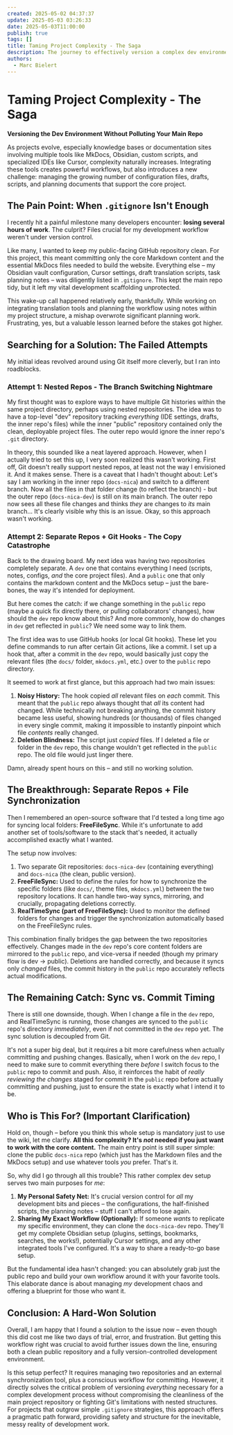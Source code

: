 ```yaml
---
created: 2025-05-02 04:37:37
update: 2025-05-03 03:26:33
date: 2025-05-03T11:00:00
publish: true
tags: []
title: Taming Project Complexity - The Saga
description: The journey to effectively version a complex dev environment without polluting the main project repository.
authors:
  - Marc Bielert
---
```


# Taming Project Complexity - The Saga
**Versioning the Dev Environment Without Polluting Your Main Repo**

As projects evolve, especially knowledge bases or documentation sites involving multiple tools like MkDocs, Obsidian, custom scripts, and specialized IDEs like Cursor, complexity naturally increases. Integrating these tools creates powerful workflows, but also introduces a new challenge: managing the growing number of configuration files, drafts, scripts, and planning documents that support the core project.
<!-- more -->
## The Pain Point: When `.gitignore` Isn't Enough

I recently hit a painful milestone many developers encounter: **losing several hours of work**. The culprit? Files crucial for my development workflow weren't under version control.

Like many, I wanted to keep my public-facing GitHub repository clean. For this project, this meant committing only the core Markdown content and the essential MkDocs files needed to build the website. Everything else – my Obsidian vault configuration, Cursor settings, draft translation scripts, task planning notes – was diligently listed in `.gitignore`. This kept the main repo tidy, but it left my vital development scaffolding unprotected.

This wake-up call happened relatively early, thankfully. While working on integrating translation tools and planning the workflow using notes within my project structure, a mishap overwrote significant planning work. Frustrating, yes, but a valuable lesson learned before the stakes got higher.

## Searching for a Solution: The Failed Attempts

My initial ideas revolved around using Git itself more cleverly, but I ran into roadblocks.

### Attempt 1: Nested Repos - The Branch Switching Nightmare

My first thought was to explore ways to have multiple Git histories within the same project directory, perhaps using nested repositories. The idea was to have a top-level "dev" repository tracking *everything* (IDE settings, drafts, the inner repo's files) while the inner "public" repository contained only the clean, deployable project files. The outer repo would ignore the inner repo's `.git` directory.

In theory, this sounded like a neat layered approach. However, when I actually tried to set this up, I very soon realized this wasn't working. First off, Git doesn't really support nested repos, at least not the way I envisioned it. And it makes sense. There is a caveat that I hadn't thought about: Let's say I am working in the inner repo (`docs-nica`) and switch to a different branch. Now all the files in that folder change (to reflect the branch) - but the outer repo (`docs-nica-dev`) is still on its main branch. The outer repo now sees all these file changes and thinks *they* are changes to *its* main branch... It's clearly visible why this is an issue. Okay, so this approach wasn't working.

### Attempt 2: Separate Repos + Git Hooks - The Copy Catastrophe

Back to the drawing board. My next idea was having two repositories completely separate. A `dev` one that contains everything I need (scripts, notes, configs, *and* the core project files). And a `public` one that only contains the markdown content and the MkDocs setup – just the bare-bones, the way it's intended for deployment.

But here comes the catch: if we change something in the `public` repo (maybe a quick fix directly there, or pulling collaborators' changes), how should the `dev` repo know about this? And more commonly, how do changes in `dev` get reflected in `public`? We need some way to link them.

The first idea was to use GitHub hooks (or local Git hooks). These let you define commands to run after certain Git actions, like a commit. I set up a hook that, after a commit in the `dev` repo, would basically just copy the relevant files (the `docs/` folder, `mkdocs.yml`, etc.) over to the `public` repo directory.

It seemed to work at first glance, but this approach had two main issues:

1.  **Noisy History:** The hook copied *all* relevant files on *each* commit. This meant that the `public` repo always thought that *all* its content had changed. While technically not breaking anything, the commit history became less useful, showing hundreds (or thousands) of files changed in every single commit, making it impossible to instantly pinpoint which file *contents* really changed.
2.  **Deletion Blindness:** The script just *copied* files. If I deleted a file or folder in the `dev` repo, this change wouldn't get reflected in the `public` repo. The old file would just linger there.

Damn, already spent hours on this – and still no working solution.

## The Breakthrough: Separate Repos + File Synchronization

Then I remembered an open-source software that I'd tested a long time ago for syncing local folders: **FreeFileSync**. While it's unfortunate to add another set of tools/software to the stack that's needed, it actually accomplished exactly what I wanted.

The setup now involves:

1.  Two separate Git repositories: `docs-nica-dev` (containing everything) and `docs-nica` (the clean, public version).
2.  **FreeFileSync:** Used to define the rules for how to synchronize the specific folders (like `docs/`, theme files, `mkdocs.yml`) between the two repository locations. It can handle two-way syncs, mirroring, and crucially, propagating deletions correctly.
3.  **RealTimeSync (part of FreeFileSync):** Used to monitor the defined folders for changes and trigger the synchronization automatically based on the FreeFileSync rules.

This combination finally bridges the gap between the two repositories effectively. Changes made in the `dev` repo's core content folders are mirrored to the `public` repo, and vice-versa if needed (though my primary flow is dev -> public). Deletions are handled correctly, and because it syncs only *changed* files, the commit history in the `public` repo accurately reflects actual modifications.

## The Remaining Catch: Sync vs. Commit Timing

There is still one downside, though. When I change a file in the `dev` repo, and RealTimeSync is running, those changes are synced to the `public` repo's directory *immediately*, even if not committed in the `dev` repo yet. The sync solution is decoupled from Git.

It's not a super big deal, but it requires a bit more carefulness when actually committing and pushing changes. Basically, when I work on the `dev` repo, I need to make sure to commit everything there *before* I switch focus to the `public` repo to commit and push. Also, it reinforces the habit of *really reviewing the changes* staged for commit in the `public` repo before actually committing and pushing, just to ensure the state is exactly what I intend it to be.

## Who is This For? (Important Clarification)

Hold on, though – before you think this whole setup is mandatory just to use the wiki, let me clarify. **All this complexity? It's *not* needed if you just want to work with the core content.** The main entry point is still super simple: clone the public `docs-nica` repo (which just has the Markdown files and the MkDocs setup) and use whatever tools *you* prefer. That's it.

So, why did I go through all this trouble? This rather complex dev setup serves two main purposes for *me*:

1.  **My Personal Safety Net:** It's crucial version control for *all* my development bits and pieces – the configurations, the half-finished scripts, the planning notes – stuff I can't afford to lose again.
2.  **Sharing My Exact Workflow (Optionally):** If someone *wants* to replicate my specific environment, they can clone the `docs-nica-dev` repo. They'll get my complete Obsidian setup (plugins, settings, bookmarks, searches, the works!), potentially Cursor settings, and any other integrated tools I've configured. It's a way to share a ready-to-go base setup.

But the fundamental idea hasn't changed: you can absolutely grab just the public repo and build your own workflow around it with your favorite tools. This elaborate dance is about managing *my* development chaos and offering a blueprint for those who want it.

## Conclusion: A Hard-Won Solution

Overall, I am happy that I found a solution to the issue now – even though this did cost me like two days of trial, error, and frustration. But getting this workflow right was crucial to avoid further issues down the line, ensuring both a clean public repository and a fully version-controlled development environment.

Is this setup perfect? It requires managing two repositories and an external synchronization tool, plus a conscious workflow for committing. However, it directly solves the critical problem of versioning *everything* necessary for a complex development process without compromising the cleanliness of the main project repository or fighting Git's limitations with nested structures. For projects that outgrow simple `.gitignore` strategies, this approach offers a pragmatic path forward, providing safety and structure for the inevitable, messy reality of development work.

